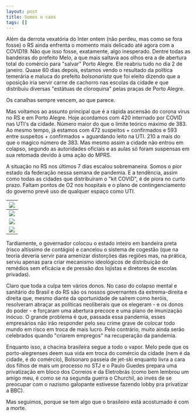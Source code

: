 ```yaml
---
layout: post
title: Somos o caos
tags: []
---
```


Além da derrota vexatória do Inter ontem (não perdeu, mas como se fora fosse) o RS ainda enfrenta o momento mais delicado até agora com a COVID19. Não que isso fosse, exatamente, algo inesperado. Dentre todas as bandeiras do prefeito Melo, a que mais saltava aos olhos era a de abertura total do comércio para "salvar" Porto Alegre. Ele reabriu tudo no dia 2 de janeiro. Quase 60 dias depois, estamos vendo o resultado da política temerária e maluca do prefeito *bolsonarista* que foi eleito dizendo que a oposição iria servir carne de cachorro nas escolas da cidade e que distribuiu diversas "estátuas de cloroquina" pelas praças de Porto Alegre.

Os canalhas sempre vencem, ao que parece.

Mas voltamos ao assunto principal que é a rápida ascensão do corona vírus no RS e em Porto Alegre. Hoje acordamos com 420 internado por COVID nas UTI's da cidade. Número maior do que o limite teórico máximo de 383. Ao mesmo tempo, já estamos com 472 suspeitos + confirmados e 593 entre suspeitos + confirmados + aguardando leito na UTI. 210 a mais do que o magico número de 383. Mas mesmo assim a cidade não entrou em colapso, segundo as autoridades oficiais e as aulas só foram suspensas em sua retomada devido à uma ação do MPRS.

A situação no RS nos últimos 7 dias escalou sobremaneira. Somos o pior estado da federação nessa semana de pandemia. E a tendência, assim como todas as cidades que distribuíram o "kit COVID", é de piora no curto prazo. Faltam pontos de O2 nos hospitais e o plano de contingenciamento do governo prevê uso de qualquer espaço como UTI.

| ![](https://i.imgur.com/kJT7XFR.jpg) |
| :----------------------------------: |
| ![](https://i.imgur.com/Vh649n3.jpg) |
| ![](https://i.imgur.com/A2DwX3p.jpg) |
| ![](https://i.imgur.com/gUySYsT.jpg) |

Tardiamente, o governador colocou o estado inteiro em bandeira preta (risco altíssimo de contágio) e cancelou o sistema de cogestão (que na teoria deveria servir para amenizar distorções das regiões mas, na prática, serviu apenas para criar mecanismo ideológicos de distribuição de remédios sem eficácia e de pressão dos lojistas e diretores de escolas privadas).

Claro que toda a culpa tem vários donos. No caso do colapso mental e sanitário do Brasil e do RS são os nossos governantes da extrema-direita e direita que, mesmo diante da oportunidade de saírem como heróis, resolveram abraçar as políticas neoliberais que os elegeram - e os donos do poder - e forçaram uma abertura precoce e uma plano de imunização inócuo. O grande problema é que, passada essa pandemia, esses empresários não irão responder pelo seu crime grave de colocar todo mundo em risco em troca de mais lucro. Pelo contrário, muito ainda serão celebrados quando "criarem empregos" na recuperação da pandemia.

Enquanto isso, a chacina brasileira segue a todo o vapor. Melo pede que os porto-alegrenses deem sua vida em troca do comércio da cidade (nem é da cidade, é do comércio), Bolsonaro passeia de jet-ski enquanto livra a cara dos filhos de mais um processo no STJ e o Paulo Guedes prepara uma privatização em bloco dos Correios e da Eletrobrás (como bem lembrou um amigo meu, é como se na segunda guerra o Churchil, ao invés de se preocupar com o nazismo galopante estivesse fazendo lobby pra privatizar a BBC).

Mas seguimos, porque se tem algo que o brasileiro está acostumado é com a morte.